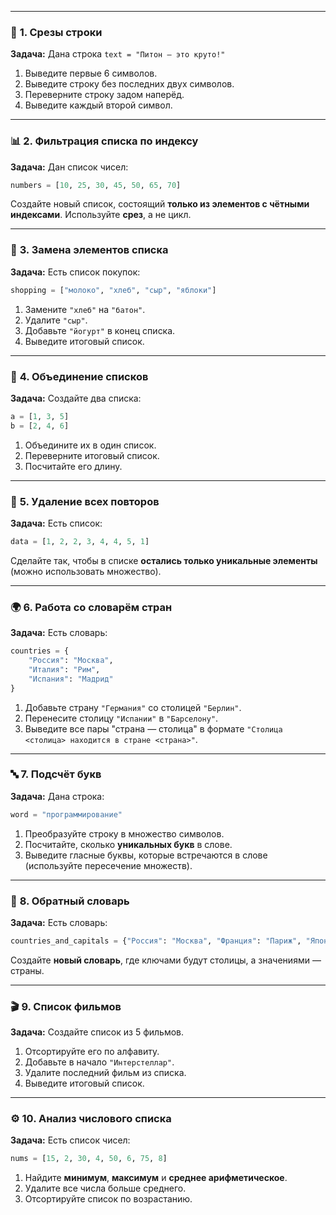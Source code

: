 
---

### 🧩 **1. Срезы строки**

**Задача:**
Дана строка `text = "Питон — это круто!"`

1. Выведите первые 6 символов.
2. Выведите строку без последних двух символов.
3. Переверните строку задом наперёд.
4. Выведите каждый второй символ.

---

### 📊 **2. Фильтрация списка по индексу**

**Задача:**
Дан список чисел:

```python
numbers = [10, 25, 30, 45, 50, 65, 70]
```

Создайте новый список, состоящий **только из элементов с чётными индексами**.
Используйте **срез**, а не цикл.

---

### 🍎 **3. Замена элементов списка**

**Задача:**
Есть список покупок:

```python
shopping = ["молоко", "хлеб", "сыр", "яблоки"]
```

1. Замените `"хлеб"` на `"батон"`.
2. Удалите `"сыр"`.
3. Добавьте `"йогурт"` в конец списка.
4. Выведите итоговый список.

---

### 🎲 **4. Объединение списков**

**Задача:**
Создайте два списка:

```python
a = [1, 3, 5]
b = [2, 4, 6]
```

1. Объедините их в один список.
2. Переверните итоговый список.
3. Посчитайте его длину.

---

### 🧮 **5. Удаление всех повторов**

**Задача:**
Есть список:

```python
data = [1, 2, 2, 3, 4, 4, 5, 1]
```

Сделайте так, чтобы в списке **остались только уникальные элементы** (можно использовать множество).

---

### 🌍 **6. Работа со словарём стран**

**Задача:**
Есть словарь:

```python
countries = {
    "Россия": "Москва",
    "Италия": "Рим",
    "Испания": "Мадрид"
}
```

1. Добавьте страну `"Германия"` со столицей `"Берлин"`.
2. Перенесите столицу `"Испании"` в `"Барселону"`.
3. Выведите все пары "страна — столица" в формате
   `"Столица <столица> находится в стране <страна>"`.

---

### 🔤 **7. Подсчёт букв**

**Задача:**
Дана строка:

```python
word = "программирование"
```

1. Преобразуйте строку в множество символов.
2. Посчитайте, сколько **уникальных букв** в слове.
3. Выведите гласные буквы, которые встречаются в слове (используйте пересечение множеств).

---

### 🧠 **8. Обратный словарь**

**Задача:**
Есть словарь:

```python
countries_and_capitals = {"Россия": "Москва", "Франция": "Париж", "Япония": "Токио"}
```

Создайте **новый словарь**, где ключами будут столицы, а значениями — страны.

---

### 🎬 **9. Список фильмов**

**Задача:**
Создайте список из 5 фильмов.

1. Отсортируйте его по алфавиту.
2. Добавьте в начало `"Интерстеллар"`.
3. Удалите последний фильм из списка.
4. Выведите итоговый список.

---

### ⚙️ **10. Анализ числового списка**

**Задача:**
Есть список чисел:

```python
nums = [15, 2, 30, 4, 50, 6, 75, 8]
```

1. Найдите **минимум**, **максимум** и **среднее арифметическое**.
2. Удалите все числа больше среднего.
3. Отсортируйте список по возрастанию.
